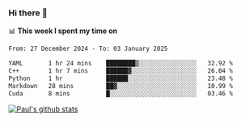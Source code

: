 ### Hi there 👋

📊 **This week I spent my time on**
<!--START_SECTION:waka-->

```txt
From: 27 December 2024 - To: 03 January 2025

YAML       1 hr 24 mins    ████████▒░░░░░░░░░░░░░░░░   32.92 %
C++        1 hr 7 mins     ██████▓░░░░░░░░░░░░░░░░░░   26.04 %
Python     1 hr            ██████░░░░░░░░░░░░░░░░░░░   23.48 %
Markdown   28 mins         ██▓░░░░░░░░░░░░░░░░░░░░░░   10.99 %
Cuda       8 mins          █░░░░░░░░░░░░░░░░░░░░░░░░   03.46 %
```

<!--END_SECTION:waka-->


[![Paul's github stats](https://github-readme-stats.vercel.app/api?username=mickeyouyou&theme=dracula&show_icons=true)](https://github.com/anuraghazra/github-readme-stats)
